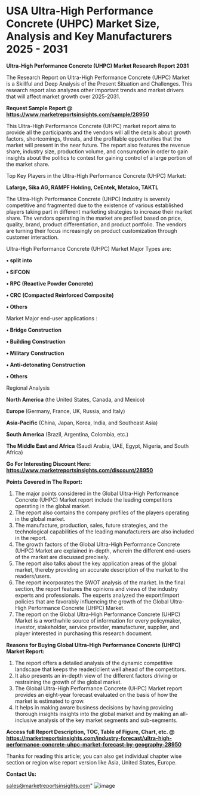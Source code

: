 # USA Ultra-High Performance Concrete (UHPC) Market Size, Analysis and Key Manufacturers 2025 - 2031

<strong>Ultra-High Performance Concrete (UHPC) Market Research Report 2031</strong>

The Research Report on Ultra-High Performance Concrete (UHPC) Market is a Skillful and Deep Analysis of the Present Situation and Challenges. This research report also analyzes other important trends and market drivers that will affect market growth over 2025-2031.

<strong>Request Sample Report @ <a href=https://www.marketreportsinsights.com/sample/28950>https://www.marketreportsinsights.com/sample/28950</a></strong>

This Ultra-High Performance Concrete (UHPC) market report aims to provide all the participants and the vendors will all the details about growth factors, shortcomings, threats, and the profitable opportunities that the market will present in the near future. The report also features the revenue share, industry size, production volume, and consumption in order to gain insights about the politics to contest for gaining control of a large portion of the market share.

Top Key Players in the Ultra-High Performance Concrete (UHPC) Market:

<strong>Lafarge, Sika AG, RAMPF Holding, CeEntek, Metalco, TAKTL</strong>

The Ultra-High Performance Concrete (UHPC) Industry is severely competitive and fragmented due to the existence of various established players taking part in different marketing strategies to increase their market share. The vendors operating in the market are profiled based on price, quality, brand, product differentiation, and product portfolio. The vendors are turning their focus increasingly on product customization through customer interaction.

Ultra-High Performance Concrete (UHPC) Market Major Types are:

<strong>• split into

• SIFCON

• RPC (Reactive Powder Concrete)

• CRC (Compacted Reinforced Composite)

• Others</strong>

Market Major end-user applications :

<strong>• Bridge Construction

• Building Construction

• Military Construction

• Anti-detonating Construction

• Others</strong>

Regional Analysis

</u><strong><b>North America</b></strong> (the United States, Canada, and Mexico)

<strong><b>Europe </b></strong>(Germany, France, UK, Russia, and Italy)

<strong><b>Asia-Pacific</b></strong> (China, Japan, Korea, India, and Southeast Asia)

<strong><b>South America</b></strong> (Brazil, Argentina, Colombia, etc.)

<strong><b>The Middle East and Africa</b></strong> (Saudi Arabia, UAE, Egypt, Nigeria, and South Africa)

<strong>Go For Interesting Discount Here: <a href=https://www.marketreportsinsights.com/discount/28950>https://www.marketreportsinsights.com/discount/28950</a></strong>

<strong>Points Covered in The Report:</strong>
<ol>
  <li>The major points considered in the Global Ultra-High Performance Concrete (UHPC) Market report include the leading competitors operating in the global market.</li>
  <li>The report also contains the company profiles of the players operating in the global market.</li>
  <li>The manufacture, production, sales, future strategies, and the technological capabilities of the leading manufacturers are also included in the report.</li>
  <li>The growth factors of the Global Ultra-High Performance Concrete (UHPC) Market are explained in-depth, wherein the different end-users of the market are discussed precisely.</li>
  <li>The report also talks about the key application areas of the global market, thereby providing an accurate description of the market to the readers/users.</li>
  <li>The report incorporates the SWOT analysis of the market. In the final section, the report features the opinions and views of the industry experts and professionals. The experts analyzed the export/import policies that are favorably influencing the growth of the Global Ultra-High Performance Concrete (UHPC) Market.</li>
  <li>The report on the Global Ultra-High Performance Concrete (UHPC) Market is a worthwhile source of information for every policymaker, investor, stakeholder, service provider, manufacturer, supplier, and player interested in purchasing this research document.</li>
</ol>
<strong>Reasons for Buying Global Ultra-High Performance Concrete (UHPC) Market Report:</strong>

<ol>
  <li>The report offers a detailed analysis of the dynamic competitive landscape that keeps the reader/client well ahead of the competitors.</li>
  <li>It also presents an in-depth view of the different factors driving or restraining the growth of the global market.</li>
  <li>The Global Ultra-High Performance Concrete (UHPC) Market report provides an eight-year forecast evaluated on the basis of how the market is estimated to grow.</li>
  <li>It helps in making aware business decisions by having providing thorough insights insights into the global market and by making an all-inclusive analysis of the key market segments and sub-segments.</li>
</ol>
<strong>Access full Report Description, TOC, Table of Figure, Chart, etc. @ <a href=https://marketreportsinsights.com/industry-forecast/ultra-high-performance-concrete-uhpc-market-forecast-by-geography-28950>https://marketreportsinsights.com/industry-forecast/ultra-high-performance-concrete-uhpc-market-forecast-by-geography-28950</a></strong>


Thanks for reading this article; you can also get individual chapter wise section or region wise report version like Asia, United States, Europe.

<strong>Contact Us:</strong>

sales@marketreportsinsights.com"
![image](https://github.com/user-attachments/assets/6cd79f03-3f22-43c8-a035-47f64fd0ab82)
